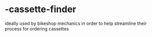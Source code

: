 # -cassette-finder
ideally used by bikeshop mechanics in order to help streamline their process for ordering cassettes
